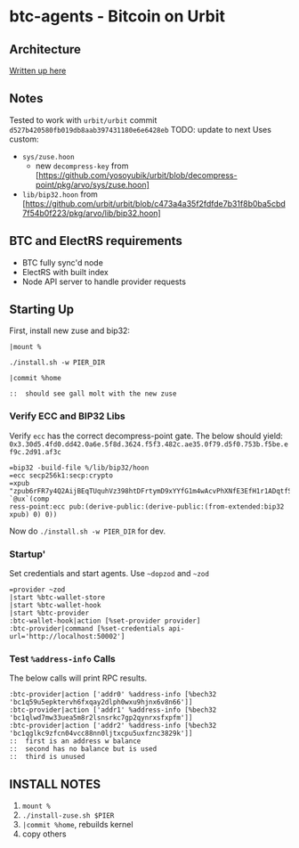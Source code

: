 # btc-agents - Bitcoin on Urbit

## Architecture
[Written up here](ARCH.md)

## Notes
Tested to work with `urbit/urbit` commit `d527b420580fb019db8aab397431180e6e6428eb`
TODO: update to next
Uses custom:
- `sys/zuse.hoon`
  * new `decompress-key` from [https://github.com/yosoyubik/urbit/blob/decompress-point/pkg/arvo/sys/zuse.hoon]
- `lib/bip32.hoon` from [https://github.com/urbit/urbit/blob/c473a4a35f2fdfde7b31f8b0ba5cbd7f54b0f223/pkg/arvo/lib/bip32.hoon]

## BTC and ElectRS requirements
- BTC fully sync'd node
- ElectRS with built index
- Node API server to handle provider requests

## Starting Up
First, install new zuse and bip32:
```
|mount %
```

```
./install.sh -w PIER_DIR
```

```
|commit %home

::  should see gall molt with the new zuse
```

### Verify ECC and BIP32 Libs
Verify `ecc` has the correct decompress-point gate. 
The below should yield: `0x3.30d5.4fd0.dd42.0a6e.5f8d.3624.f5f3.482c.ae35.0f79.d5f0.753b.f5be.ef9c.2d91.af3c`
```
=bip32 -build-file %/lib/bip32/hoon
=ecc secp256k1:secp:crypto
=xpub "zpub6rFR7y4Q2AijBEqTUquhVz398htDFrtymD9xYYfG1m4wAcvPhXNfE3EfH1r1ADqtfSdVCToUG868RvUUkgDKf31mGDtKsAYz2oz2AGutZYs"
`@ux`(comp
ress-point:ecc pub:(derive-public:(derive-public:(from-extended:bip32 xpub) 0) 0))
```

Now do `./install.sh -w PIER_DIR` for dev.

### Startup'
Set credentials and start agents. Use `~dopzod` and `~zod`
```
=provider ~zod
|start %btc-wallet-store
|start %btc-wallet-hook
|start %btc-provider
:btc-wallet-hook|action [%set-provider provider]
:btc-provider|command [%set-credentials api-url='http://localhost:50002']
```

### Test `%address-info` Calls
The below calls will print RPC results.
```
:btc-provider|action ['addr0' %address-info [%bech32 'bc1q59u5epktervh6fxqay2dlph0wxu9hjnx6v8n66']]
:btc-provider|action ['addr1' %address-info [%bech32 'bc1qlwd7mw33uea5m8r2lsnsrkc7gp2qynrxsfxpfm']]
:btc-provider|action ['addr2' %address-info [%bech32 'bc1qglkc9zfcn04vcc88nn0ljtxcpu5uxfznc3829k']]
::  first is an address w balance
::  second has no balance but is used
::  third is unused
```


## INSTALL NOTES
1. `mount %`
2. `./install-zuse.sh $PIER`
3. `|commit %home`, rebuilds kernel
4. copy others
